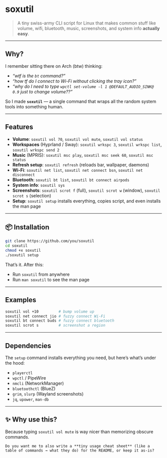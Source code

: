 # soxutil

> A tiny swiss-army CLI script for Linux that makes common stuff like volume, wifi, bluetooth, music, screenshots, and system info **actually easy**.  

---

##  Why?

I remember sitting there on Arch (btw) thinking:  
- *“wtf is the `bt` command?”*  
- *“how tf do I connect to Wi-Fi without clicking the tray icon?”*  
- *“why do I need to type `wpctl set-volume -l 1 @DEFAULT_AUDIO_SINK@ 0.9` just to change volume??”*  

So I made **`soxutil`** — a single command that wraps all the random system tools into something human.  

---

##  Features

- **Volume**: `soxutil vol 70`, `soxutil vol mute`, `soxutil vol status`  
- **Workspaces** (Hyprland / Sway): `soxutil wrkspc 3`, `soxutil wrkspc list`, `soxutil wrkspc send 2`  
- **Music** (MPRIS): `soxutil msc play`, `soxutil msc seek 60`, `soxutil msc status`  
- **Refresh setup**: `soxutil refresh` (reloads bar, wallpaper, daemons)  
- **Wi-Fi**: `soxutil net list`, `soxutil net connect bsn`, `soxutil net disconnect`  
- **Bluetooth**: `soxutil bt list`, `soxutil bt connect airpods`  
- **System info**: `soxutil sys`  
- **Screenshots**: `soxutil scrot f` (full), `soxutil scrot w` (window), `soxutil scrot s` (selection)  
- **Setup**: `soxutil setup` installs everything, copies script, and even installs the man page  

---

## 📦 Installation

```bash
git clone https://github.com/you/soxutil
cd soxutil
chmod +x soxutil
./soxutil setup
````

That’s it. After this:

* Run `soxutil` from anywhere
* Run `man soxutil` to see the man page

---

##  Examples

```bash
soxutil vol +10         # bump volume up
soxutil net connect jio # fuzzy connect Wi-Fi
soxutil bt connect buds # fuzzy connect bluetooth
soxutil scrot s         # screenshot a region
```

---

##  Dependencies

The `setup` command installs everything you need, but here’s what’s under the hood:

* `playerctl`
* `wpctl` / PipeWire
* `nmcli` (NetworkManager)
* `bluetoothctl` (BlueZ)
* `grim`, `slurp` (Wayland screenshots)
* `jq`, `upower`, `man-db`

---

## ✨ Why use this?

Because typing `soxutil vol mute` is way nicer than memorizing obscure commands.

``` 
Do you want me to also write a **tiny usage cheat sheet** (like a table of commands → what they do) for the README, or keep it as-is?
```
